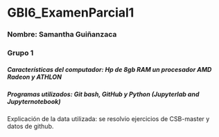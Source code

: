 # GBI6_ExamenParcial1
### Nombre: Samantha Guiñanzaca
### Grupo 1
##### Características del computador: Hp de 8gb RAM un procesador AMD Radeon y ATHLON
##### Programas utilizados: Git bash, GitHub y Python (Jupyterlab and Jupyternotebook)
Explicación de la data utilizada: se resolvio ejercicios de CSB-master y datos de github. 
